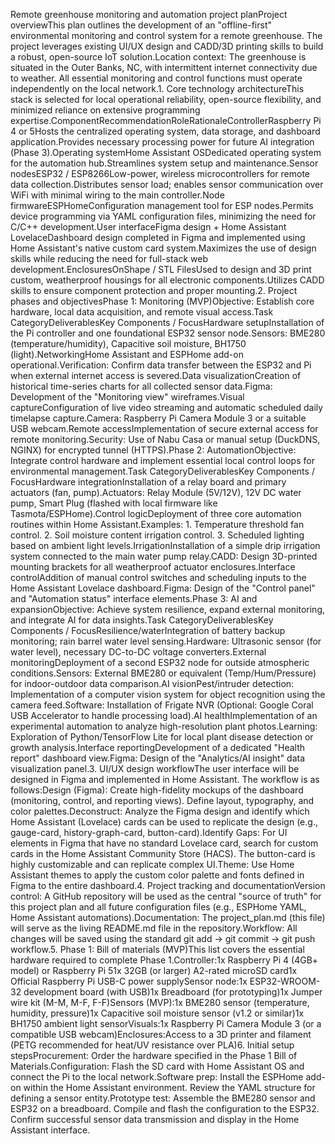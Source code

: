 Remote greenhouse monitoring and automation project planProject overviewThis plan outlines the development of an "offline-first" environmental monitoring and control system for a remote greenhouse. The project leverages existing UI/UX design and CADD/3D printing skills to build a robust, open-source IoT solution.Location context: The greenhouse is situated in the Outer Banks, NC, with intermittent internet connectivity due to weather. All essential monitoring and control functions must operate independently on the local network.1. Core technology architectureThis stack is selected for local operational reliability, open-source flexibility, and minimized reliance on extensive programming expertise.ComponentRecommendationRoleRationaleControllerRaspberry Pi 4 or 5Hosts the centralized operating system, data storage, and dashboard application.Provides necessary processing power for future AI integration (Phase 3).Operating systemHome Assistant OSDedicated operating system for the automation hub.Streamlines system setup and maintenance.Sensor nodesESP32 / ESP8266Low-power, wireless microcontrollers for remote data collection.Distributes sensor load; enables sensor communication over WiFi with minimal wiring to the main controller.Node firmwareESPHomeConfiguration management tool for ESP nodes.Permits device programming via YAML configuration files, minimizing the need for C/C++ development.User interfaceFigma design + Home Assistant LovelaceDashboard design completed in Figma and implemented using Home Assistant's native custom card system.Maximizes the use of design skills while reducing the need for full-stack web development.EnclosuresOnShape / STL FilesUsed to design and 3D print custom, weatherproof housings for all electronic components.Utilizes CADD skills to ensure component protection and proper mounting.2. Project phases and objectivesPhase 1: Monitoring (MVP)Objective: Establish core hardware, local data acquisition, and remote visual access.Task CategoryDeliverablesKey Components / FocusHardware setupInstallation of the Pi controller and one foundational ESP32 sensor node.Sensors: BME280 (temperature/humidity), Capacitive soil moisture, BH1750 (light).NetworkingHome Assistant and ESPHome add-on operational.Verification: Confirm data transfer between the ESP32 and Pi when external internet access is severed.Data visualizationCreation of historical time-series charts for all collected sensor data.Figma: Development of the "Monitoring view" wireframes.Visual captureConfiguration of live video streaming and automatic scheduled daily timelapse capture.Camera: Raspberry Pi Camera Module 3 or a suitable USB webcam.Remote accessImplementation of secure external access for remote monitoring.Security: Use of Nabu Casa or manual setup (DuckDNS, NGINX) for encrypted tunnel (HTTPS).Phase 2: AutomationObjective: Integrate control hardware and implement essential local control loops for environmental management.Task CategoryDeliverablesKey Components / FocusHardware integrationInstallation of a relay board and primary actuators (fan, pump).Actuators: Relay Module (5V/12V), 12V DC water pump, Smart Plug (flashed with local firmware like Tasmota/ESPHome).Control logicDeployment of three core automation routines within Home Assistant.Examples: 1. Temperature threshold fan control. 2. Soil moisture content irrigation control. 3. Scheduled lighting based on ambient light levels.IrrigationInstallation of a simple drip irrigation system connected to the main water pump relay.CADD: Design 3D-printed mounting brackets for all weatherproof actuator enclosures.Interface controlAddition of manual control switches and scheduling inputs to the Home Assistant Lovelace dashboard.Figma: Design of the "Control panel" and "Automation status" interface elements.Phase 3: AI and expansionObjective: Achieve system resilience, expand external monitoring, and integrate AI for data insights.Task CategoryDeliverablesKey Components / FocusResilience/waterIntegration of battery backup monitoring; rain barrel water level sensing.Hardware: Ultrasonic sensor (for water level), necessary DC-to-DC voltage converters.External monitoringDeployment of a second ESP32 node for outside atmospheric conditions.Sensors: External BME280 or equivalent (Temp/Hum/Pressure) for indoor-outdoor data comparison.AI visionPest/intruder detection: Implementation of a computer vision system for object recognition using the camera feed.Software: Installation of Frigate NVR (Optional: Google Coral USB Accelerator to handle processing load).AI healthImplementation of an experimental automation to analyze high-resolution plant photos.Learning: Exploration of Python/TensorFlow Lite for local plant disease detection or growth analysis.Interface reportingDevelopment of a dedicated "Health report" dashboard view.Figma: Design of the "Analytics/AI insight" data visualization panel.3. UI/UX design workflowThe user interface will be designed in Figma and implemented in Home Assistant. The workflow is as follows:Design (Figma): Create high-fidelity mockups of the dashboard (monitoring, control, and reporting views). Define layout, typography, and color palettes.Deconstruct: Analyze the Figma design and identify which Home Assistant (Lovelace) cards can be used to replicate the design (e.g., gauge-card, history-graph-card, button-card).Identify Gaps: For UI elements in Figma that have no standard Lovelace card, search for custom cards in the Home Assistant Community Store (HACS). The button-card is highly customizable and can replicate complex UI.Theme: Use Home Assistant themes to apply the custom color palette and fonts defined in Figma to the entire dashboard.4. Project tracking and documentationVersion control: A GitHub repository will be used as the central "source of truth" for this project plan and all future configuration files (e.g., ESPHome YAML, Home Assistant automations).Documentation: The project_plan.md (this file) will serve as the living README.md file in the repository.Workflow: All changes will be saved using the standard git add -> git commit -> git push workflow.5. Phase 1: Bill of materials (MVP)This list covers the essential hardware required to complete Phase 1.Controller:1x Raspberry Pi 4 (4GB+ model) or Raspberry Pi 51x 32GB (or larger) A2-rated microSD card1x Official Raspberry Pi USB-C power supplySensor node:1x ESP32-WROOM-32 development board (with USB)1x Breadboard (for prototyping)1x Jumper wire kit (M-M, M-F, F-F)Sensors (MVP):1x BME280 sensor (temperature, humidity, pressure)1x Capacitive soil moisture sensor (v1.2 or similar)1x BH1750 ambient light sensorVisuals:1x Raspberry Pi Camera Module 3 (or a compatible USB webcam)Enclosures:Access to a 3D printer and filament (PETG recommended for heat/UV resistance over PLA)6. Initial setup stepsProcurement: Order the hardware specified in the Phase 1 Bill of Materials.Configuration: Flash the SD card with Home Assistant OS and connect the Pi to the local network.Software prep: Install the ESPHome add-on within the Home Assistant environment. Review the YAML structure for defining a sensor entity.Prototype test: Assemble the BME280 sensor and ESP32 on a breadboard. Compile and flash the configuration to the ESP32. Confirm successful sensor data transmission and display in the Home Assistant interface.
